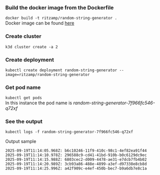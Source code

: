 ### Build the docker image from the Dockerfile
`docker build -t ritzamp/random-string-generator .`  
    Docker image can be found [here](https://hub.docker.com/repository/docker/ritzamp/random-string-generator/general)   
  
### Create cluster  
`k3d cluster create -a 2`   

### Create deployment  
`kubectl create deployment random-string-generator --image=ritzamp/random-string-generator`  

### Get pod name  
`kubectl get pods`  
  In this instance the pod name is *random-string-generator-7f966fc546-q72xf*   
  
### See the output  
`kubectl logs -f random-string-generator-7f966fc546-q72xf`  

Output sample  
```
2025-09-19T11:14:05.968Z: b6c10246-11f9-410c-98c1-4ef82ea91f44
2025-09-19T11:14:10.978Z: 296588c9-cd41-41bd-910b-b0c6129dc9ec
2025-09-19T11:14:15.988Z: 6803cec2-d009-4478-ae31-e7dcb7fb4b02
2025-09-19T11:14:20.989Z: 3cb93a86-488e-4899-a3ef-d97338e8cb8d
2025-09-19T11:14:25.996Z: a42f909c-e4ef-450b-bec7-b9a6db7e8c1a
```


